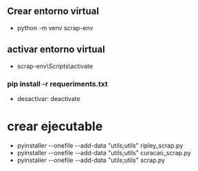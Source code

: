 ## Crear entorno virtual
* python -m venv scrap-env
## activar entorno virtual
* scrap-env\Scripts\activate
### pip install -r requeriments.txt
* desactivar:  deactivate
# crear ejecutable
* pyinstaller --onefile --add-data "utils;utils" ripley_scrap.py
* pyinstaller --onefile --add-data "utils;utils" curacao_scrap.py
* pyinstaller --onefile --add-data "utils;utils" scrap.py